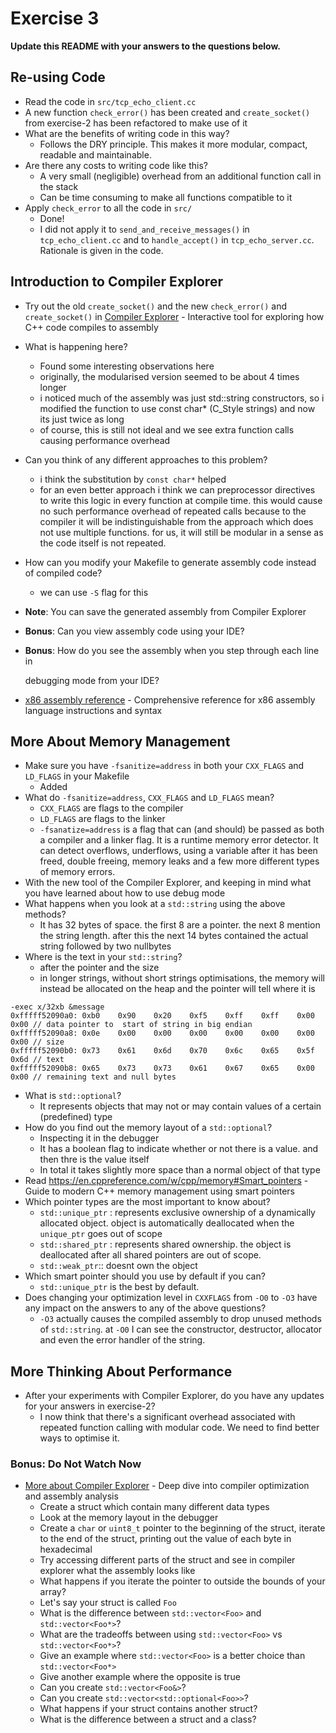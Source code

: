 # Exercise 3

**Update this README with your answers to the questions below.**

## Re-using Code

- Read the code in `src/tcp_echo_client.cc`
- A new function `check_error()` has been created and `create_socket()` from 
  exercise-2 has been refactored to make use of it
- What are the benefits of writing code in this way?
  - Follows the DRY principle. This makes it more modular, compact, readable and maintainable.
- Are there any costs to writing code like this?
  - A very small (negligible) overhead from an additional function call in the stack
  - Can be time consuming to make all functions compatible to it
- Apply `check_error` to all the code in `src/`
  - Done!
  - I did not apply it to `send_and_receive_messages()` in `tcp_echo_client.cc` and to `handle_accept()` in `tcp_echo_server.cc`. Rationale is given in the code.

## Introduction to Compiler Explorer

- Try out the old `create_socket()` and the new `check_error()` and 
  `create_socket()` in [Compiler Explorer](https://godbolt.org) - Interactive 
  tool for exploring how C++ code compiles to assembly
- What is happening here?
  - Found some interesting observations here
  - originally, the modularised version seemed to be about 4 times longer
  - i noticed much of the assembly was just std::string constructors, so i modified the function to use const char* (C_Style strings) and now its just twice as long
  - of course, this is still not ideal and we see extra function calls causing performance overhead
- Can you think of any different approaches to this problem?
  - i think the substitution by `const char*` helped
  - for an even better approach i think we can preprocessor directives to write this logic in every function at compile time. this would cause no such performance overhead of repeated calls because to the compiler it will be indistinguishable from the approach which does not use multiple functions. for us, it will still be modular in a sense as the code itself is not repeated.
- How can you modify your Makefile to generate assembly code instead of
  compiled code?
  - we can use `-S` flag for this
- **Note**: You can save the generated assembly from Compiler Explorer
- **Bonus**: Can you view assembly code using your IDE?
- **Bonus**: How do you see the assembly when you step through each line in

  debugging mode from your IDE?
- [x86 assembly reference](http://ref.x86asm.net/) - Comprehensive reference 
  for x86 assembly language instructions and syntax

## More About Memory Management

- Make sure you have `-fsanitize=address` in both your `CXX_FLAGS` and 
  `LD_FLAGS` in your Makefile
  - Added
- What do `-fsanitize=address`, `CXX_FLAGS` and `LD_FLAGS` mean?
  - `CXX_FLAGS` are flags to the compiler
  - `LD_FLAGS` are flags to the linker
  - `-fsanatize=address` is a flag that can (and should) be passed as both a compiler and a linker flag. It is a runtime memory error detector. It can detect overflows, underflows, using a variable after it has been freed, double freeing, memory leaks and a few more different types of memory errors.
- With the new tool of the Compiler Explorer, and keeping in mind what you 
  have learned about how to use debug mode
- What happens when you look at a `std::string` using the above methods?
  - It has 32 bytes of space. the first 8 are a pointer. the next 8 mention the string length. after this the next 14 bytes contained the actual string followed by two nullbytes
- Where is the text in your `std::string`?
  - after the pointer and the size
  - in longer strings, without short strings optimisations, the memory will instead be allocated on the heap and the pointer will tell where it is
```
-exec x/32xb &message
0xfffff52090a0:	0xb0	0x90	0x20	0xf5	0xff	0xff	0x00	0x00 // data pointer to  start of string in big endian
0xfffff52090a8:	0x0e	0x00	0x00	0x00	0x00	0x00	0x00	0x00 // size
0xfffff52090b0:	0x73	0x61	0x6d	0x70	0x6c	0x65	0x5f	0x6d // text
0xfffff52090b8:	0x65	0x73	0x73	0x61	0x67	0x65	0x00	0x00 // remaining text and null bytes
```

- What is `std::optional`?
  - It represents objects that may not or may contain values of a certain (predefined) type 
- How do you find out the memory layout of a `std::optional`?
  - Inspecting it in the debugger
  - It has a boolean flag to indicate whether or not there is a value.
 and then thre is the value itself
  - In total it takes slightly more space than a normal object of that type
- Read https://en.cppreference.com/w/cpp/memory#Smart_pointers - Guide to 
  modern C++ memory management using smart pointers
- Which pointer types are the most important to know about?
  - `std::unique_ptr` : represents exclusive ownership of a dynamically allocated object. object is automatically deallocated when the `unique_ptr` goes out of scope
  - `std::shared_ptr` : represents shared ownership. the object is deallocated after all shared pointers are out of scope.
  - `std::weak_ptr`:: doesnt own the object
- Which smart pointer should you use by default if you can?
  - `std::unique_ptr` is the best by default.
- Does changing your optimization level in `CXXFLAGS` from `-O0` to `-O3` have
  any impact on the answers to any of the above questions?
  - `-O3` actually causes the compiled assembly to drop unused methods of `std::string`. at `-O0` I can see the constructor, destructor, allocator and even the error handler of the string.

## More Thinking About Performance

- After your experiments with Compiler Explorer, do you have any updates for
  your answers in exercise-2?
  - I now think that there's a significant overhead associated with repeated function calling with modular code. We need to find better ways to optimise it.

### Bonus: Do Not Watch Now 

- [More about Compiler Explorer](https://www.youtube.com/watch?v=bSkpMdDe4g4) - 
  Deep dive into compiler optimization and assembly analysis
  - Create a struct which contain many different data types
  - Look at the memory layout in the debugger
  - Create a `char` or `uint8_t` pointer to the beginning of the struct, 
    iterate to the end of the struct, printing out the value of each byte in 
    hexadecimal
  - Try accessing different parts of the struct and see in compiler explorer
    what the assembly looks like
  - What happens if you iterate the pointer to outside the bounds of your
    array?
  - Let's say your struct is called `Foo`
  - What is the difference between `std::vector<Foo>` and `std::vector<Foo*>`?
  - What are the tradeoffs between using `std::vector<Foo>` vs 
    `std::vector<Foo*>`? 
  - Give an example where `std::vector<Foo>` is a better choice than 
    `std::vector<Foo*>`
  - Give another example where the opposite is true
  - Can you create `std::vector<Foo&>`? 
  - Can you create `std::vector<std::optional<Foo>>`?
  - What happens if your struct contains another struct?
  - What is the difference between a struct and a class?
